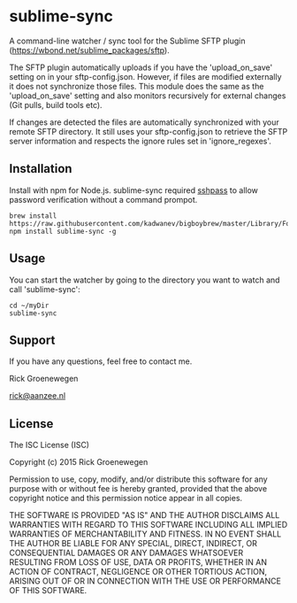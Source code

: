 # sublime-sync

A command-line watcher / sync tool for the Sublime SFTP plugin (https://wbond.net/sublime_packages/sftp). 

The SFTP plugin automatically uploads if you have the 'upload_on_save' setting on in your sftp-config.json. However, if files are modified externally it does not synchronize those files. This module does the same as the 'upload_on_save' setting and also monitors recursively for external changes (Git pulls, build tools etc).

If changes are detected the files are automatically synchronized with your remote SFTP directory. It still uses your sftp-config.json to retrieve the SFTP server information and respects the ignore rules set in 'ignore_regexes'.

## Installation
Install with npm for Node.js. sublime-sync required [sshpass](http://www.cyberciti.biz/faq/noninteractive-shell-script-ssh-password-provider) to allow password verification without a command prompot.

```
brew install https://raw.githubusercontent.com/kadwanev/bigboybrew/master/Library/Formula/sshpass.rb
npm install sublime-sync -g
```

## Usage
 
You can start the watcher by going to the directory you want to watch and call 'sublime-sync':

```
cd ~/myDir
sublime-sync
```

## Support

If you have any questions, feel free to contact me.

Rick Groenewegen

rick@aanzee.nl

## License
The ISC License (ISC)

Copyright (c) 2015 Rick Groenewegen

Permission to use, copy, modify, and/or distribute this software for any purpose with or without fee is hereby granted, provided that the above copyright notice and this permission notice appear in all copies.

THE SOFTWARE IS PROVIDED "AS IS" AND THE AUTHOR DISCLAIMS ALL WARRANTIES WITH REGARD TO THIS SOFTWARE INCLUDING ALL IMPLIED WARRANTIES OF MERCHANTABILITY AND FITNESS. IN NO EVENT SHALL THE AUTHOR BE LIABLE FOR ANY SPECIAL, DIRECT, INDIRECT, OR CONSEQUENTIAL DAMAGES OR ANY DAMAGES WHATSOEVER RESULTING FROM LOSS OF USE, DATA OR PROFITS, WHETHER IN AN ACTION OF CONTRACT, NEGLIGENCE OR OTHER TORTIOUS ACTION, ARISING OUT OF OR IN CONNECTION WITH THE USE OR PERFORMANCE OF THIS SOFTWARE.